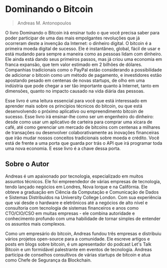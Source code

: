 # Dominando o Bitcoin

> Andreas M. Antonopoulos

O livro Dominando o Bitcoin irá ensinar tudo o que você precisa saber para poder participar de uma das mais empolgantes revoluções que já ocorreram deste a invenção da Internet: o dinheiro digital. O bitcoin é a primeira moeda digital de sucesso. Ele é instantâneo, global, fácil de usar e está mudando para sempre a maneira como as pessoas lidam com dinheiro. Ele ainda está dando seus primeiros passos, mas já criou uma economia em franca expansão, que tem valor estimado em 2 bilhões de dólares. Companhias tradicionais como o PayPal estão considerando a possibilidade de adicionar o bitcoin como um método de pagamento, e investidores estão apostando pesado em centenas de novas startups, de olho em uma indústria que pode chegar a ser tão importante quanto à Internet, tanto em dimensões, quanto no impacto causado na vida diária das pessoas.

Esse livro é uma leitura essencial para você que está interessado em aprender mais sobre os princípios técnicos do bitcoin, ou que está desenvolvendo o próximo aplicativo ou empreendimento bitcoin de sucesso. Esse livro irá ensinar-lhe como ser um engenheiro do dinheiro: desde como usar um aplicativo de carteira para comprar uma xícara de café, até como gerenciar um mercado de bitcoins com centenas a milhares de transações ou desenvolver colaborativamente as inovações financeiras que irão mudar nossos conceitos tradicionais sobre moeda e crédito. Você está de frente a uma porta que guarda por trás o API que irá programar toda uma nova economia. E esse livro é a chave dessa porta.

## Sobre o Autor

Andreas é um apaixonado por tecnologia, especializado em muitos assuntos técnicos. Ele foi empreendedor de várias empresas de tecnologia, tendo lançado negócios em Londres, Nova Iorque e na Califórnia. Ele obteve a graduação em Ciência da Computação e Comunicação de Dados e Sistemas Distribuídos na University College London. Com sua experiência que vai desde o hardware e eletrônicos até a negócios de alto nível e consultoria com tecnologia de sistemas financeiros e anos como CTO/CIO/CSO em muitas empresas - ele combina autoridade e conhecimento profundo com uma habilidade de tornar simples de entender os assuntos mais complexos.

Como um empresário do bitcoin, Andreas fundou três empresas e distribuiu vários projetos open-source para a comunidade. Ele escreve artigos e posts em blogs sobre bitcoin, é um apresentador do podcast Let's Talk Bitcoin e um formidável palestrante em eventos de tecnologia. Andreas participa de conselhos consultivos de várias startups de bitcoin e atua como Chefe de Segurança da Blockchain.
